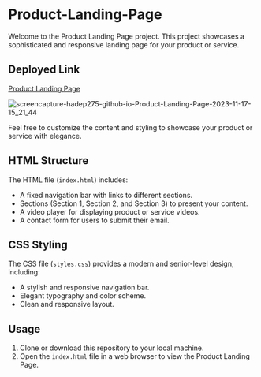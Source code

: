 # Product-Landing-Page

Welcome to the Product Landing Page project. This project showcases a sophisticated and responsive landing page for your product or service.

## Deployed Link
[Product Landing Page](https://hadep275.github.io/Product-Landing-Page/)

![screencapture-hadep275-github-io-Product-Landing-Page-2023-11-17-15_21_44](https://github.com/hadep275/Product-Landing-Page/assets/65734173/cd86f3c1-c24f-4244-8657-e938581b87ee)


Feel free to customize the content and styling to showcase your product or service with elegance.

## HTML Structure

The HTML file (`index.html`) includes:
- A fixed navigation bar with links to different sections.
- Sections (Section 1, Section 2, and Section 3) to present your content.
- A video player for displaying product or service videos.
- A contact form for users to submit their email.

## CSS Styling

The CSS file (`styles.css`) provides a modern and senior-level design, including:
- A stylish and responsive navigation bar.
- Elegant typography and color scheme.
- Clean and responsive layout.

## Usage

1. Clone or download this repository to your local machine.
2. Open the `index.html` file in a web browser to view the Product Landing Page.


